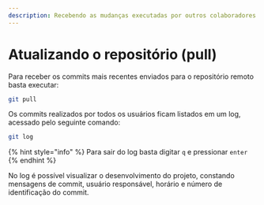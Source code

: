 ```yaml
---
description: Recebendo as mudanças executadas por outros colaboradores
---
```


# Atualizando o repositório (pull)

Para receber os commits mais recentes enviados para o repositório remoto basta executar:

```bash
git pull
```

Os commits realizados por todos os usuários ficam listados em um log, acessado pelo seguinte comando:

```bash
git log
```

{% hint style="info" %}
Para sair do log basta digitar `q` e pressionar `enter`
{% endhint %}

No log é possível visualizar o desenvolvimento do projeto, constando mensagens de commit, usuário responsável, horário e número de identificação do commit.
